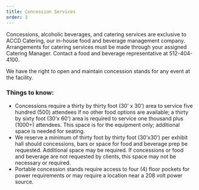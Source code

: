```yaml
---
title: Concession Services
order: 3
---
```


Concessions, alcoholic beverages, and catering services are exclusive to ACCD Catering, our in-house food and beverage management company. Arrangements for catering services must be made through your assigned Catering Manager. Contact a food and beverage representative at 512-404- 4100.

We have the right to open and maintain concession stands for any event at the facility.

### Things to know:

- Concessions require a thirty by thirty foot (30’ x 30’) area to service five hundred (500) attendees if no other food options are available; a thirty by sixty foot (30’x 60’) area is required to service one thousand plus (1000+) attendees. This space is for the equipment only; additional space is needed for seating.
- We reserve a minimum of thirty foot by thirty foot (30’x30’) per exhibit hall should concessions, bars or space for food and beverage prep be requested.  Additional space may be required. If concessions or food and beverage are not requested by clients, this space may not be necessary or required.
- Portable concession stands require access to four (4) floor pockets for power requirements or may require a location near a 208 volt power source.
